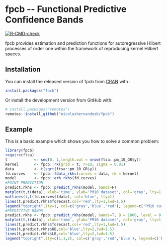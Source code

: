 
# fpcb -- Functional Predictive Confidence Bands

<!-- badges: start -->
[![R-CMD-check](https://github.com/nicolashernandezb/fpcb/workflows/R-CMD-check/badge.svg)](https://github.com/nicolashernandezb/fpcb/actions)
<!-- badges: end -->

fpcb provides estimation and prediction functions for autoregressive Hilbert processes of order one within the framework of reproducing kernel Hilbert spaces.

## Installation

You can install the released version of fpcb from [CRAN](https://CRAN.R-project.org) with :

``` r
install.packages("fpcb")
```

Or install the development version from GitHub with:
``` r
# install.packages("remotes")
remotes::install_github("nicolashernandezb/fpcb")
```


## Example

This is a basic example which shows you how to solve a common problem:

``` r
library(fpcb)
require(ftsa)
t            <- seq(0, 1,length.out = nrow(ftsa::pm_10_GR$y)) 
kernel       <- fpcb::rk(grid = t, r=10, sigma = 0.01)
data         <- t(sqrt(ftsa::pm_10_GR$y))
fd.curves    <- fpcb::fdata_rkhs(curves = data, rk = kernel)
model        <- fpcb::arh_rkhs(fd.curves)
#POINT PREDICTION 
predict.rkhs <- fpcb::predict_rkhs(model, bands=F)
matplot(t,t(data), xlab='time', ylab='PM10 dataset', col='gray', lty=1, type='l')
matlines(t,t(fd.curves$fdata), col='blue', lty=1)
lines(t,predict.rkhs$forecast,col='red',lty=1,lwd=1.5)
legend("topright",lty=1, col=c('gray','blue','red'), legend=c('PM10 curves','PM10 smoothed curves','Point Forecast (n+1)'))
#PREDICTIVE BANDS
predict.rkhs <- fpcb::predict_rkhs(model, bands=T, B = 1000, level = 0.95)
matplot(t,t(data), xlab='time', ylab='PM10 dataset', col='gray', lty=1, type='l')
lines(t,predict.rkhs$forecast,col='red',lty=1,lwd=1.5)
lines(t,predict.rkhs$UB,col='blue',lty=2,lwd=1.5)
lines(t,predict.rkhs$LB,col='blue',lty=2,lwd=1.5)
legend("topright",lty=c(1,1,2), col=c('gray','red','blue'), legend=c('PM10 curves','Point Forecast (n+1)','95% Conf. Band'))
```

